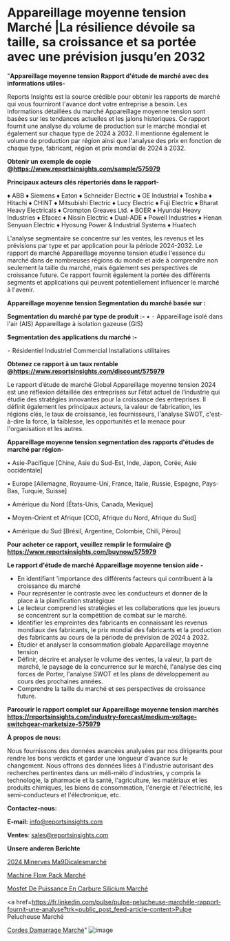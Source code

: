 # Appareillage moyenne tension Marché |La résilience dévoile sa taille, sa croissance et sa portée avec une prévision jusqu’en 2032

"<strong>Appareillage moyenne tension Rapport d'étude de marché avec des informations utiles-</strong>

Reports Insights est la source crédible pour obtenir les rapports de marché qui vous fourniront l'avance dont votre entreprise a besoin. Les informations détaillées du marché Appareillage moyenne tension sont basées sur les tendances actuelles et les jalons historiques. Ce rapport fournit une analyse du volume de production sur le marché mondial et également sur chaque type de 2024 à 2032. Il mentionne également le volume de production par région ainsi que l'analyse des prix en fonction de chaque type, fabricant, région et prix mondial de 2024 à 2032.

<strong><b>Obtenir un exemple de copie @</b></strong><a href=https://www.reportsinsights.com/sample/575979><strong><b>https://www.reportsinsights.com/sample/575979</b></strong></a>

<b>Principaux acteurs clés répertoriés dans le rapport-</b>

<b> </b>♦ ABB
♦ Siemens
♦ Eaton
♦ Schneider Electric
♦ GE Industrial
♦ Toshiba
♦ Hitachi
♦ CHINT
♦ Mitsubishi Electric
♦ Lucy Electric
♦ Fuji Electric
♦ Bharat Heavy Electricals
♦ Crompton Greaves Ltd.
♦ BOER
♦ Hyundai Heavy Industries
♦ Efacec
♦ Nissin Electric
♦ Dual-ADE
♦ Powell Industries
♦ Henan Senyuan Electric
♦ Hyosung Power & Industrial Systems
♦ Huatech

L'analyse segmentaire se concentre sur les ventes, les revenus et les prévisions par type et par application pour la période 2024-2032. Le rapport de marché Appareillage moyenne tension étudie l'essence du marché dans de nombreuses régions du monde et aide à comprendre non seulement la taille du marché, mais également ses perspectives de croissance future. Ce rapport fournit également la portée des différents segments et applications qui peuvent potentiellement influencer le marché à l'avenir.

<strong>Appareillage moyenne tension Segmentation du marché basée sur :</strong>

<strong>Segmentation du marché par type de produit :-</strong>
•
⁃ Appareillage isolé dans l'air (AIS)
Appareillage à isolation gazeuse (GIS)

<strong>Segmentation des applications du marché :-</strong>

⁃ Résidentiel
Industriel
Commercial
Installations utilitaires

<strong><b>Obtenez ce rapport à un taux rentable @</b></strong><a href=https://www.reportsinsights.com/discount/575979><strong><b>https://www.reportsinsights.com/discount/575979</b></strong></a>

Le rapport d’étude de marché Global Appareillage moyenne tension 2024 est une réflexion détaillée des entreprises sur l’état actuel de l’industrie qui étudie des stratégies innovantes pour la croissance des entreprises. Il définit également les principaux acteurs, la valeur de fabrication, les régions clés, le taux de croissance, les fournisseurs, l'analyse SWOT, c'est-à-dire la force, la faiblesse, les opportunités et la menace pour l'organisation et les autres.

<strong>Appareillage moyenne tension segmentation des rapports d'études de marché par région-</strong>

• Asie-Pacifique [Chine, Asie du Sud-Est, Inde, Japon, Corée, Asie occidentale]

• Europe [Allemagne, Royaume-Uni, France, Italie, Russie, Espagne, Pays-Bas, Turquie, Suisse]

• Amérique du Nord [États-Unis, Canada, Mexique]

• Moyen-Orient et Afrique [CCG, Afrique du Nord, Afrique du Sud]

• Amérique du Sud [Brésil, Argentine, Colombie, Chili, Pérou]

<strong>Pour acheter ce rapport, veuillez remplir le formulaire @   <a href=https://www.reportsinsights.com/buynow/575979>https://www.reportsinsights.com/buynow/575979</a></strong>

<strong>Le rapport d'étude de marché Appareillage moyenne tension aide -</strong>
<ul>
  <li>En identifiant 'importance des différents facteurs qui contribuent à la croissance du marché</li>
  <li>Pour représenter le contraste avec les conducteurs et donner de la place à la planification stratégique</li>
  <li>Le lecteur comprend les stratégies et les collaborations que les joueurs se concentrent sur la compétition de combat sur le marché.</li>
  <li>Identifier les empreintes des fabricants en connaissant les revenus mondiaux des fabricants, le prix mondial des fabricants et la production des fabricants au cours de la période de prévision de 2024 à 2032.</li>
  <li>Étudier et analyser la consommation globale Appareillage moyenne tension</li>
  <li>Définir, décrire et analyser le volume des ventes, la valeur, la part de marché, le paysage de la concurrence sur le marché, l'analyse des cinq forces de Porter, l'analyse SWOT et les plans de développement au cours des prochaines années.</li>
  <li>Comprendre la taille du marché et ses perspectives de croissance future.</li>
</ul>

<strong>Parcourir le rapport complet sur Appareillage moyenne tension marchés <a href=https://reportsinsights.com/industry-forecast/medium-voltage-switchgear-marketsize-575979>https://reportsinsights.com/industry-forecast/medium-voltage-switchgear-marketsize-575979</a></strong>

<strong>À propos de nous:</strong>

Nous fournissons des données avancées analysées par nos dirigeants pour rendre les bons verdicts et garder une longueur d'avance sur le changement. Nous offrons des données liées à l'industrie autorisant des recherches pertinentes dans un méli-mélo d'industries, y compris la technologie, la pharmacie et la santé, l'agriculture, les matériaux et les produits chimiques, les biens de consommation, l'énergie et l'électricité, les semi-conducteurs et l'électronique, etc.

<strong>Contactez-nous:</strong>

<strong>E-mail:</strong> <a href=mailto:info@reportsinsights.com>info@reportsinsights.com</a>

<strong>Ventes</strong>: <a href=mailto:sales@reportsinsights.com>sales@reportsinsights.com</a>

<strong>Unsere anderen Berichte</strong>

<a href=https://www.linkedin.com/pulse/2024-minerves-m%C3%A9dicalesmarch%C3%A9-aper%C3%A7us-de-lindustrie-egq3c/>2024 Minerves Ma9Dicalesmarché</a>

<a href=https://www.linkedin.com/pulse/machine-flow-pack-march%C3%A9-2024-demande-part-frijc/>Machine Flow Pack Marché</a>

<a href=https://www.linkedin.com/pulse/mosfet-de-puissance-en-carbure-silicium-marché-gxnec/>Mosfet De Puissance En Carbure Silicium Marché</a>

<a href=https://fr.linkedin.com/pulse/pulpe-pelucheuse-marchéle-rapport-fournit-une-analyse?trk=public_post_feed-article-content>Pulpe Pelucheuse Marché</a>

<a href=https://www.linkedin.com/pulse/cordes-damarrage-march%C3%A9-segmentation-tendances-1gmlf/>Cordes Damarrage Marché</a>"
![image](https://github.com/daminid12/RItrends/assets/158430485/96605eca-276d-4f6e-af28-e18b100dfe7e)
